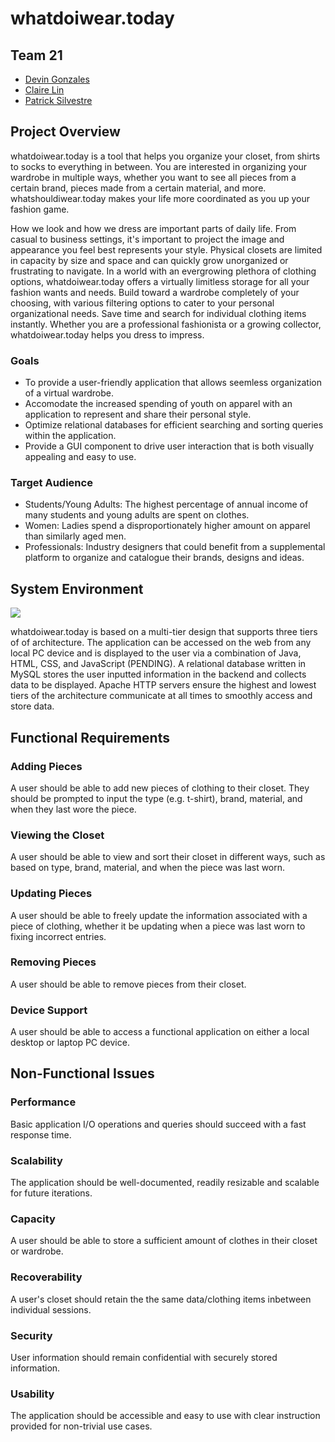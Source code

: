 # whatdoiwear.today
## Team 21
* [Devin Gonzales](https://github.com/DJGonzales96)
* [Claire Lin](https://github.com/clairelin23)
* [Patrick Silvestre](https://github.com/pjsilvestre)

## Project Overview
whatdoiwear.today is a tool that helps you organize your closet, from shirts to socks to everything in between. You are interested in organizing your wardrobe in multiple ways, whether you want to see all pieces from a certain brand, pieces made from a certain material, and more. whatshouldiwear.today makes your life more coordinated as you up your fashion game.

How we look and how we dress are important parts of daily life. From casual to business settings, it's important to project the image and appearance you feel best represents your style. Physical closets are limited in capacity by size and space and can quickly grow unorganized or frustrating to navigate. In a world with an evergrowing plethora of clothing options, whatdoiwear.today offers a virtually limitless storage for all your fashion wants and needs. Build toward a wardrobe completely of your choosing, with various filtering options to cater to your personal organizational needs. Save time and search for individual clothing items instantly. Whether you are a professional fashionista or a growing collector, whatdoiwear.today helps you dress to impress.

### Goals
* To provide a user-friendly application that allows seemless organization of a virtual wardrobe.
* Accomodate the increased spending of youth on apparel with an application to represent and share their personal style.
* Optimize relational databases for efficient searching and sorting queries within the application.
* Provide a GUI component to drive user interaction that is both visually appealing and easy to use.

### Target Audience
* Students/Young Adults: The highest percentage of annual income of many students and young adults are spent on clothes. 
* Women: Ladies spend a disproportionately higher amount on apparel than similarly aged men.
* Professionals: Industry designers that could benefit from a supplemental platform to organize and catalogue their brands, designs and ideas.


## System Environment
<img src="https://i.imgur.com/tcb8xM8.png">

whatdoiwear.today is based on a multi-tier design that supports three tiers of of architecture. The application can be accessed on the web from any local PC device and is displayed to the user via a combination of Java, HTML, CSS, and JavaScript (PENDING). A relational database written in MySQL stores the user inputted information in the backend and collects data to be displayed. Apache HTTP servers ensure the highest and lowest tiers of the architecture communicate at all times to smoothly access and store data.


## Functional Requirements
### Adding Pieces
A user should be able to add new pieces of clothing to their closet. They should be prompted to input the type (e.g. t-shirt), brand, material, and when they last wore the piece.

### Viewing the Closet
A user should be able to view and sort their closet in different ways, such as based on type, brand, material, and when the piece was last worn.

### Updating Pieces
A user should be able to freely update the information associated with a piece of clothing, whether it be updating when a piece was last worn to fixing incorrect entries.

### Removing Pieces
A user should be able to remove pieces from their closet.

### Device Support
A user should be able to access a functional application on either a local desktop or laptop PC device.


## Non-Functional Issues
### Performance
Basic application I/O operations and queries should succeed with a fast response time.

### Scalability
The application should be well-documented, readily resizable and scalable for future iterations.

### Capacity
A user should be able to store a sufficient amount of clothes in their closet or wardrobe.

### Recoverability
A user's closet should retain the the same data/clothing items inbetween individual sessions.

### Security
User information should remain confidential with securely stored information.

### Usability 
The application should be accessible and easy to use with clear instruction provided for non-trivial use cases.
